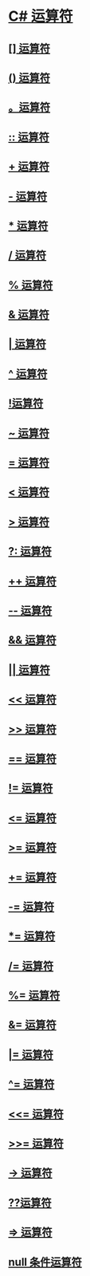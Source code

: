 # [C# 运算符](index.md)
## [[] 运算符](index-operator.md)
## [() 运算符](invocation-operator.md)
## [。运算符](member-access-operator.md)
## [:: 运算符](namespace-alias-qualifer.md)
## [+ 运算符](addition-operator.md)
## [- 运算符](subtraction-operator.md)
## [* 运算符](multiplication-operator.md)
## [/ 运算符](division-operator.md)
## [% 运算符](modulus-operator.md)
## [& 运算符](and-operator.md)
## [| 运算符](or-operator.md)
## [^ 运算符](xor-operator.md)
## [!运算符](logical-negation-operator.md)
## [~ 运算符](bitwise-complement-operator.md)
## [= 运算符](assignment-operator.md)
## [< 运算符](less-than-operator.md)
## [> 运算符](greater-than-operator.md)
## [?: 运算符](conditional-operator.md)
## [++ 运算符](increment-operator.md)
## [-- 运算符](decrement-operator.md)
## [&& 运算符](conditional-and-operator.md)
## [|| 运算符](conditional-or-operator.md)
## [<< 运算符](left-shift-operator.md)
## [>> 运算符](right-shift-operator.md)
## [== 运算符](equality-comparison-operator.md)
## [!= 运算符](not-equal-operator.md)
## [<= 运算符](less-than-equal-operator.md)
## [>= 运算符](greater-than-equal-operator.md)
## [+= 运算符](addition-assignment-operator.md)
## [-= 运算符](subtraction-assignment-operator.md)
## [*= 运算符](multiplication-assignment-operator.md)
## [/= 运算符](division-assignment-operator.md)
## [%= 运算符](modulus-assignment-operator.md)
## [&= 运算符](and-assignment-operator.md)
## [|= 运算符](or-assignment-operator.md)
## [^= 运算符](xor-assignment-operator.md)
## [<<= 运算符](left-shift-assignment-operator.md)
## [>>= 运算符](right-shift-assignment-operator.md)
## [-> 运算符](dereference-operator.md)
## [??运算符](null-conditional-operator.md)
## [=> 运算符](lambda-operator.md)
## [null 条件运算符](null-conditional-operators.md)
